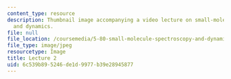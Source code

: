 ```yaml
---
content_type: resource
description: Thumbnail image accompanying a video lecture on small-molecule spectroscopy
  and dynamics.
file: null
file_location: /coursemedia/5-80-small-molecule-spectroscopy-and-dynamics-fall-2008/6c539b895246de1d9977b39e28945877_mit5_80f08lec2_th.jpg
file_type: image/jpeg
resourcetype: Image
title: Lecture 2
uid: 6c539b89-5246-de1d-9977-b39e28945877
---
```

